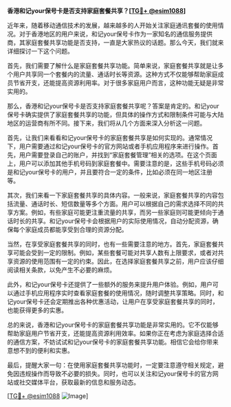 **香港和记your保号卡是否支持家庭套餐共享？[[TG💪+ @esim1088](https://t.me/s/esim1088)]**

近年来，随着移动通信技术的发展，越来越多的人开始关注家庭通讯套餐的使用情况。对于香港地区的用户来说，和记your保号卡作为一家知名的通信服务提供商，其家庭套餐共享功能是否支持，一直是大家热议的话题。那么今天，我们就来详细探讨一下这个问题。

首先，我们需要了解什么是家庭套餐共享功能。简单来说，家庭套餐共享就是让多个用户共享同一个套餐内的流量、通话时长等资源。这种方式不仅能够帮助家庭成员节省开支，还能提高资源利用率。对于很多家庭用户而言，这种功能无疑是非常实用的。

那么，香港和记your保号卡是否支持家庭套餐共享呢？答案是肯定的。和记your保号卡确实提供了家庭套餐共享的功能，但具体的操作方式和限制条件可能与大陆地区的运营商有所不同。接下来，我们将从几个方面来深入分析这一问题。

首先，让我们来看看和记your保号卡的家庭套餐共享是如何实现的。通常情况下，用户需要通过和记your保号卡的官方网站或者手机应用程序来进行操作。首先，用户需要登录自己的账户，并找到“家庭套餐管理”相关的选项。在这个页面上，用户可以添加其他手机号码到家庭套餐中。需要注意的是，这些手机号码必须是和记your保号卡的用户，并且要符合一定的条件，比如必须在同一地区注册等。

其次，我们来看一下家庭套餐共享的具体内容。一般来说，家庭套餐共享的内容包括流量、通话时长、短信数量等多个方面。用户可以根据自己的需求选择不同的共享方案。例如，有些家庭可能更注重流量的共享，而另一些家庭则可能更倾向于通话时长的共享。和记your保号卡会根据用户的实际使用情况，自动分配资源，确保每个家庭成员都能享受到合理的资源分配。

当然，在享受家庭套餐共享的同时，也有一些需要注意的地方。首先，家庭套餐共享可能会受到一定的限制。例如，某些套餐可能对共享人数有上限要求，或者对共享资源的使用范围有一定的约束。因此，在选择家庭套餐共享之前，用户应该仔细阅读相关条款，以免产生不必要的麻烦。

此外，和记your保号卡还提供了一些额外的服务来提升用户体验。例如，用户可以通过手机应用程序实时查看家庭套餐的使用情况，随时调整共享策略。同时，和记your保号卡还会定期推出各种优惠活动，让用户在享受家庭套餐共享的同时，也能获得更多的实惠。

总的来说，香港和记your保号卡的家庭套餐共享功能是非常实用的。它不仅能够帮助家庭用户节省开支，还能提高资源利用效率。如果你正在考虑为家庭选择合适的通信方案，不妨试试和记your保号卡的家庭套餐共享功能。相信它会给你带来意想不到的便利和实惠。

最后，提醒大家一句：在使用家庭套餐共享功能时，一定要注意遵守相关规定，避免因违规操作而导致不必要的损失。同时，也可以关注和记your保号卡的官方网站或社交媒体平台，获取最新的信息和服务动态。

[[TG💪+ @esim1088](https://t.me/s/esim1088) ![Image](https://i.postimg.cc/4NQfJmqS/Snipaste-2025-05-13-00-14-12.png)]